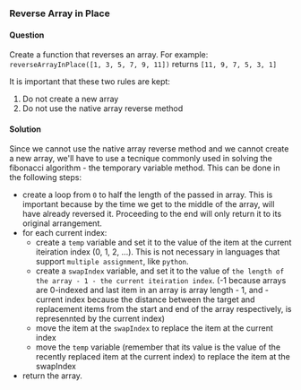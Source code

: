 ### Reverse Array in Place

#### Question

Create a function that reverses an array.
For example: `reverseArrayInPlace([1, 3, 5, 7, 9, 11])` returns `[11, 9, 7, 5, 3, 1]`

It is important that these two rules are kept:

1. Do not create a new array
2. Do not use the native array reverse method

#### Solution

Since we cannot use the native array reverse method and we cannot create a new array, we'll have to use a tecnique commonly used in solving the fibonacci algorithm - the temporary variable method. This can be done in the following steps:

- create a loop from `0` to half the length of the passed in array. This is important because by the time we get to the middle of the array, will have already reversed it. Proceeding to the end will only return it to its original arrangement.
- for each current index:
  - create a `temp` variable and set it to the value of the item at the current iteiration index (0, 1, 2, ...). This is not necessary in languages that support `multiple assignment`, like `python`.
  - create a `swapIndex` variable, and set it to the value of `the length of the array - 1 - the current iteiration index`. (-1 because arrays are 0-indexed and last item in an array is array length - 1, and - current index because the distance between the target and replacement items from the start and end of the array respectively, is represennted by the current index)
  - move the item at the `swapIndex` to replace the item at the current index
  - move the `temp` variable (remember that its value is the value of the recently replaced item at the current index) to replace the item at the swapIndex
- return the array.
